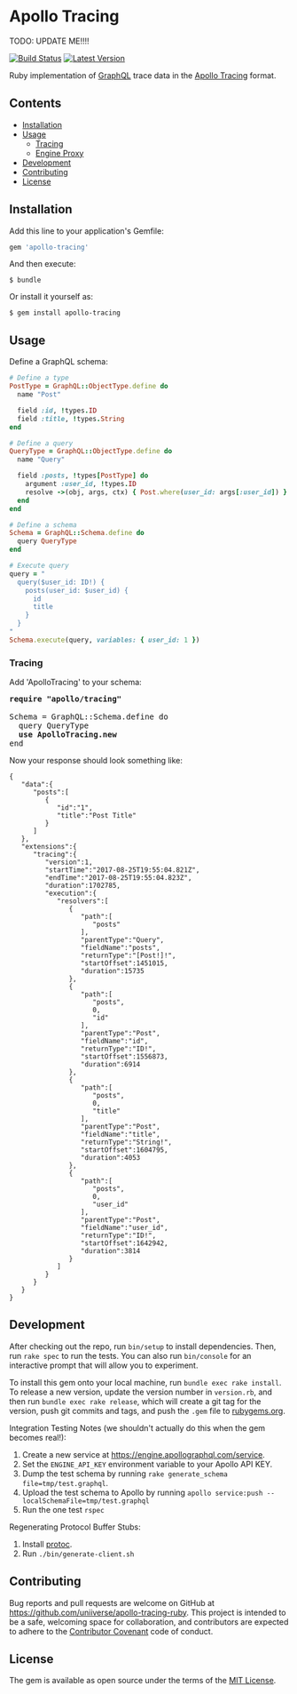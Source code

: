 # Apollo Tracing

TODO: UPDATE ME!!!!

[![Build Status](https://travis-ci.org/uniiverse/apollo-tracing-ruby.svg?branch=master)](https://travis-ci.org/uniiverse/apollo-tracing-ruby)
[![Latest Version](https://img.shields.io/gem/v/apollo-tracing.svg)](https://rubygems.org/gems/apollo-tracing)

Ruby implementation of [GraphQL](https://github.com/rmosolgo/graphql-ruby) trace data in the [Apollo Tracing](https://github.com/apollographql/apollo-tracing) format.


## Contents

* [Installation](#installation)
* [Usage](#usage)
  * [Tracing](#tracing)
  * [Engine Proxy](#engine-proxy)
* [Development](#development)
* [Contributing](#contributing)
* [License](#license)

## Installation

Add this line to your application's Gemfile:

```ruby
gem 'apollo-tracing'
```

And then execute:

    $ bundle

Or install it yourself as:

    $ gem install apollo-tracing

## Usage

Define a GraphQL schema:

```ruby
# Define a type
PostType = GraphQL::ObjectType.define do
  name "Post"

  field :id, !types.ID
  field :title, !types.String
end

# Define a query
QueryType = GraphQL::ObjectType.define do
  name "Query"

  field :posts, !types[PostType] do
    argument :user_id, !types.ID
    resolve ->(obj, args, ctx) { Post.where(user_id: args[:user_id]) }
  end
end

# Define a schema
Schema = GraphQL::Schema.define do
  query QueryType
end

# Execute query
query = "
  query($user_id: ID!) {
    posts(user_id: $user_id) {
      id
      title
    }
  }
"
Schema.execute(query, variables: { user_id: 1 })
```

### Tracing

Add 'ApolloTracing' to your schema:

<pre>
<b>require "apollo/tracing"</b>

Schema = GraphQL::Schema.define do
  query QueryType
  <b>use ApolloTracing.new</b>
end
</pre>

Now your response should look something like:
```
{
   "data":{
      "posts":[
         {
            "id":"1",
            "title":"Post Title"
         }
      ]
   },
   "extensions":{
      "tracing":{
         "version":1,
         "startTime":"2017-08-25T19:55:04.821Z",
         "endTime":"2017-08-25T19:55:04.823Z",
         "duration":1702785,
         "execution":{
            "resolvers":[
               {
                  "path":[
                     "posts"
                  ],
                  "parentType":"Query",
                  "fieldName":"posts",
                  "returnType":"[Post!]!",
                  "startOffset":1451015,
                  "duration":15735
               },
               {
                  "path":[
                     "posts",
                     0,
                     "id"
                  ],
                  "parentType":"Post",
                  "fieldName":"id",
                  "returnType":"ID!",
                  "startOffset":1556873,
                  "duration":6914
               },
               {
                  "path":[
                     "posts",
                     0,
                     "title"
                  ],
                  "parentType":"Post",
                  "fieldName":"title",
                  "returnType":"String!",
                  "startOffset":1604795,
                  "duration":4053
               },
               {
                  "path":[
                     "posts",
                     0,
                     "user_id"
                  ],
                  "parentType":"Post",
                  "fieldName":"user_id",
                  "returnType":"ID!",
                  "startOffset":1642942,
                  "duration":3814
               }
            ]
         }
      }
   }
}
```

## Development

After checking out the repo, run `bin/setup` to install dependencies. Then, run `rake spec` to run the tests. 
You can also run `bin/console` for an interactive prompt that will allow you to experiment.

To install this gem onto your local machine, run `bundle exec rake install`. To release a new version, 
update the version number in `version.rb`, and then run `bundle exec rake release`, which will create a 
git tag for the version, push git commits and tags, and push the `.gem` file to [rubygems.org](https://rubygems.org).

Integration Testing Notes (we shouldn't actually do this when the gem becomes real!):
1. Create a new service at https://engine.apollographql.com/service.
1. Set the `ENGINE_API_KEY` environment variable to your Apollo API KEY.
1. Dump the test schema by running `rake generate_schema file=tmp/test.graphql`.
1. Upload the test schema to Apollo by running `apollo service:push --localSchemaFile=tmp/test.graphql`
1. Run the one test `rspec`

Regenerating Protocol Buffer Stubs:
1. Install [protoc](https://developers.google.com/protocol-buffers/).
2. Run `./bin/generate-client.sh`

## Contributing

Bug reports and pull requests are welcome on GitHub at https://github.com/uniiverse/apollo-tracing-ruby. 
This project is intended to be a safe, welcoming space for collaboration, and contributors are expected 
to adhere to the [Contributor Covenant](http://contributor-covenant.org) code of conduct.

## License

The gem is available as open source under the terms of the [MIT License](http://opensource.org/licenses/MIT).
